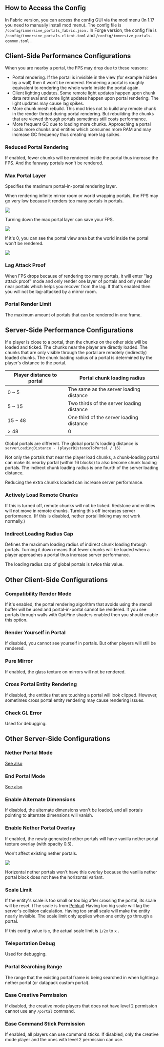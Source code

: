## How to Access the Config

In Fabric version, you can access the config GUI via the mod menu (In 1.17 you need to manually install mod menu). The config file is `/config/immersive_portals_fabric.json` . In Forge version, the config file is `/config/immersive_portals-client.toml` and `/config/immersive_portals-common.toml` .

## Client-Side Performance Configurations

When you are nearby a portal, the FPS may drop due to these reasons:
* Portal rendering. If the portal is invisible in the view (for example hidden by a wall) then it won't be rendered. Rendering a portal is roughly equivalent to rendering the whole world inside the portal again.
* Client lighting updates. Some remote light updates happen upon chunk data retrieval and some light updates happen upon portal rendering. The light updates may cause lag spikes.
* More chunk mesh rebuild. This mod tries not to build any remote chunk in the render thread during portal rendering. But rebuilding the chunks that are viewed through portals sometimes still costs performance.
* More frequent GC due to loading more chunks. Approaching a portal loads more chunks and entities which consumes more RAM and may increase GC frequency thus creating more lag spikes.

### Reduced Portal Rendering

If enabled, fewer chunks will be rendered inside the portal thus increase the FPS. And the faraway portals won't be rendered.

### Max Portal Layer

Specifies the maximum portal-in-portal rendering layer.

When rendering infinite mirror room or world wrapping portals, the FPS may go very low because it renders too many portals in portals.

![](https://i.ibb.co/4FFQdtd/Untitled3.png)

Turning down the max portal layer can save your FPS.

![](https://i.ibb.co/MCLrYZt/Untitled4.png)

If it's 0, you can see the portal view area but the world inside the portal won't be rendered.

![](https://i.ibb.co/XVMXDt9/2020-08-26-15-09-41.png)

### Lag Attack Proof
When FPS drops because of rendering too many portals, it will enter "lag attack proof" mode and only render one layer of portals and only render near portals which helps you recover from the lag. If that's enabled then you will not be lag-attacked by a mirror room.

### Portal Render Limit
The maximum amount of portals that can be rendered in one frame.

## Server-Side Performance Configurations

If a player is close to a portal, then the chunks on the other side will be loaded and ticked.
The chunks near the player are directly loaded.
The chunks that are only visible through the portal are remotely (indirectly) loaded chunks.
The chunk loading radius of a portal is determined by the player's distance to the portal.

|Player distance to portal|Portal chunk loading radius|
|-|-|
|0 ~ 5|The same as the server loading distance|
|5 ~ 15|Two thirds of the server loading distance|
|15 ~ 48|One third of the server loading distance|
|> 48|0|

Global portals are different. The global portal's loading distance is `serverLoadingDistance - (playerDistanceToPortal / 16)`

Not only the portals that near the player load chunks, a chunk-loading portal can make its nearby portal (within 16 blocks) to also become chunk loading portals. The indirect chunk loading radius is one fourth of the server loading distance.

Reducing the extra chunks loaded can increase server performance.

### Actively Load Remote Chunks

If this is turned off, remote chunks will not be ticked.
Redstone and entities will not move in remote chunks.
Turning this off increases server performance.
(If this is disabled, nether portal linking may not work normally.)

### Indirect Loading Radius Cap
Defines the maximum loading radius of indirect chunk loading through portals. Turning it down means that fewer chunks will be loaded when a player approaches a portal thus increase server performance.

The loading radius cap of global portals is twice this value.

## Other Client-Side Configurations
### Compatibility Render Mode
If it's enabled, the portal rendering algorithm that avoids using the stencil buffer will be used and portal-in-portal cannot be rendered. If you see portals through walls with OptiFine shaders enabled then you should enable this option.

### Render Yourself in Portal
If disabled, you cannot see yourself in portals. But other players will still be rendered.

### Pure Mirror
If enabled, the glass texture on mirrors will not be rendered.

### Cross Portal Entity Rendering
If disabled, the entities that are touching a portal will look clipped. However, sometimes cross portal entity rendering may cause rendering issues.

### Check GL Error
Used for debugging.

## Other Server-Side Configurations

### Nether Portal Mode
[See also](https://github.com/qouteall/ImmersivePortalsMod/wiki/Portals#nether-portals)

### End Portal Mode
[See also](https://github.com/qouteall/ImmersivePortalsMod/wiki/Portals#end-portals)

### Enable Alternate Dimensions
If disabled, the alternate dimensions won't be loaded, and all portals pointing to alternate dimensions will vanish.

### Enable Nether Portal Overlay
If enabled, the newly generated nether portals will have vanilla nether portal texture overlay (with opacity 0.5).

Won't affect existing nether portals.

![](https://i.ibb.co/PGgkwFc/2021-01-06-21-39-35.png)

Horizontal nether portals won't have this overlay because the vanilla nether portal block does not have the horizontal variant.

### Scale Limit

If the entity's scale is too small or too big after crossing the portal, its scale will be reset. (The scale is from [Pehkui](https://www.curseforge.com/minecraft/mc-mods/pehkui)) Having too big scale will lag the server's collision calculation. Having too small scale will make the entity nearly invisible. The scale limit only applies when one entity go through a portal.

If this config value is `x`, the actual scale limit is `1/2x` to `x` .

### Teleportation Debug

Used for debugging.

### Portal Searching Range
The range that the existing portal frame is being searched in when lighting a nether portal (or datapack custom portal).

### Ease Creative Permission

If disabled, the creative mode players that does not have level 2 permission cannot use any `/portal` command.

### Ease Command Stick Permission

If enabled, all players can use command sticks. If disabled, only the creative mode player and the ones with level 2 permission can use.

